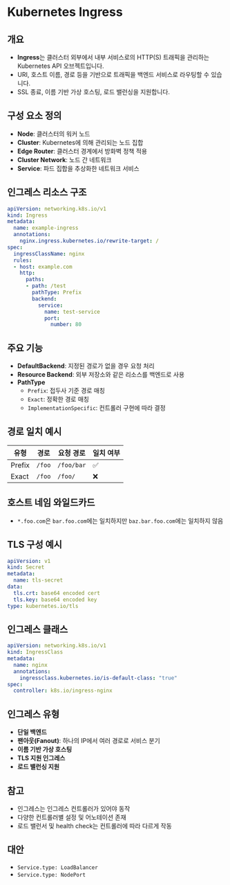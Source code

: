 # Kubernetes Ingress

## 개요
- **Ingress**는 클러스터 외부에서 내부 서비스로의 HTTP(S) 트래픽을 관리하는 Kubernetes API 오브젝트입니다.
- URI, 호스트 이름, 경로 등을 기반으로 트래픽을 백엔드 서비스로 라우팅할 수 있습니다.
- SSL 종료, 이름 기반 가상 호스팅, 로드 밸런싱을 지원합니다.

## 구성 요소 정의
- **Node**: 클러스터의 워커 노드
- **Cluster**: Kubernetes에 의해 관리되는 노드 집합
- **Edge Router**: 클러스터 경계에서 방화벽 정책 적용
- **Cluster Network**: 노드 간 네트워크
- **Service**: 파드 집합을 추상화한 네트워크 서비스

## 인그레스 리소스 구조
```yaml
apiVersion: networking.k8s.io/v1
kind: Ingress
metadata:
  name: example-ingress
  annotations:
    nginx.ingress.kubernetes.io/rewrite-target: /
spec:
  ingressClassName: nginx
  rules:
  - host: example.com
    http:
      paths:
      - path: /test
        pathType: Prefix
        backend:
          service:
            name: test-service
            port:
              number: 80
```

## 주요 기능
- **DefaultBackend**: 지정된 경로가 없을 경우 요청 처리
- **Resource Backend**: 외부 저장소와 같은 리소스를 백엔드로 사용
- **PathType**
  - `Prefix`: 접두사 기준 경로 매칭
  - `Exact`: 정확한 경로 매칭
  - `ImplementationSpecific`: 컨트롤러 구현에 따라 결정

## 경로 일치 예시
| 유형 | 경로 | 요청 경로 | 일치 여부 |
|------|------|-----------|-----------|
| Prefix | `/foo` | `/foo/bar` | ✅ |
| Exact | `/foo` | `/foo/` | ❌ |

## 호스트 네임 와일드카드
- `*.foo.com`은 `bar.foo.com`에는 일치하지만 `baz.bar.foo.com`에는 일치하지 않음

## TLS 구성 예시
```yaml
apiVersion: v1
kind: Secret
metadata:
  name: tls-secret
data:
  tls.crt: base64 encoded cert
  tls.key: base64 encoded key
type: kubernetes.io/tls
```

## 인그레스 클래스
```yaml
apiVersion: networking.k8s.io/v1
kind: IngressClass
metadata:
  name: nginx
  annotations:
    ingressclass.kubernetes.io/is-default-class: "true"
spec:
  controller: k8s.io/ingress-nginx
```

## 인그레스 유형
- **단일 백엔드**
- **팬아웃(Fanout)**: 하나의 IP에서 여러 경로로 서비스 분기
- **이름 기반 가상 호스팅**
- **TLS 지원 인그레스**
- **로드 밸런싱 지원**

## 참고
- 인그레스는 인그레스 컨트롤러가 있어야 동작
- 다양한 컨트롤러별 설정 및 어노테이션 존재
- 로드 밸런서 및 health check는 컨트롤러에 따라 다르게 작동

## 대안
- `Service.type: LoadBalancer`
- `Service.type: NodePort`
